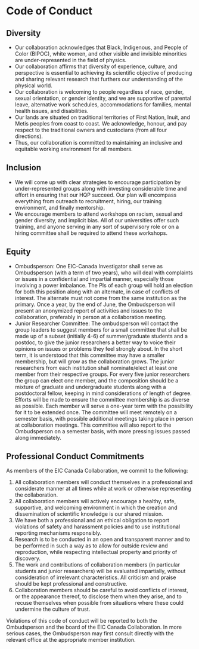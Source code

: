 # Code of Conduct

## Diversity
- Our collaboration acknowledges that Black, Indigenous, and People of Color (BIPOC), white women, and other visible and invisible minorities are under-represented in the field of physics.  
- Our collaboration affirms that diversity of experience, culture, and perspective is essential to achieving its scientific objective of producing and sharing relevant research that furthers our understanding of the physical world.
- Our collaboration is welcoming to people regardless of race, gender, sexual orientation, or gender identity, and we are supportive of parental leave, alternative work schedules, accommodations for families, mental health issues, and disabilities. 
- Our lands are situated on traditional territories of First Nation, Inuit, and Metis peoples from coast to coast. We acknowledge, honour, and pay respect to the traditional owners and custodians (from all four directions).
- Thus, our collaboration is committed to maintaining an inclusive and equitable working environment for all members.

## Inclusion
- We will come up with clear strategies to encourage participation by under-represented groups along with investing considerable time and effort in ensuring that our HQP succeed. Our plan will encompass everything from outreach to recruitment, hiring, our training environment, and finally mentorship.
- We encourage members to attend workshops on racism, sexual and gender diversity, and implicit bias. All of our universities offer such training, and anyone serving in any sort of supervisory role or on a hiring committee shall be required to attend these workshops.

## Equity
- Ombudsperson:  One EIC-Canada Investigator shall serve as Ombudsperson (with a term of two years), who will deal with complaints or issues in a confidential and impartial manner, especially those involving a power imbalance. The PIs of each group will hold an election for both this position along with an alternate, in case of conflicts of interest. The alternate must not come from the same institution as the primary. Once a year, by the end of June, the Ombudsperson will present an anonymized report of activities and issues to the collaboration, preferably in person at a collaboration meeting.
- Junior Researcher Committee:  The ombudsperson will contact the group leaders to suggest members for a small committee that shall be made up of a subset (initially 4-6) of summer/graduate students and a postdoc, to give the junior researchers a better way to voice their opinions on issues or problems they feel strongly about. In the short term, it is understood that this committee may have a smaller membership, but will grow as the collaboration grows. The junior researchers from each institution shall nominate/elect at least one member from their respective groups. For every five junior researchers the group can elect one member, and the composition should be a mixture of graduate and undergraduate students along with a postdoctoral fellow, keeping in mind considerations of length of degree. Efforts will be made to ensure the committee membership is as diverse as possible. Each member will serve a one-year term with the possibility for it to be extended once. The committee will meet remotely on a semester basis, with possible additional meetings taking place in person at collaboration meetings. This committee will also report to the Ombudsperson on a semester basis, with more pressing issues passed along immediately.

## Professional Conduct Commitments
As members of the EIC Canada Collaboration, we commit to the following:
1. All collaboration members will conduct themselves in a professional and considerate manner at all times while at work or otherwise representing the collaboration.
2. All collaboration members will actively encourage a healthy, safe, supportive, and welcoming environment in which the creation and dissemination of scientific knowledge is our shared mission.
3. We have both a professional and an ethical obligation to report violations of safety and harassment policies and to use institutional reporting mechanisms responsibly.
4. Research is to be conducted in an open and transparent manner and to be performed in such a way as to allow for outside review and reproduction, while respecting intellectual property and priority of discovery.
5. The work and contributions of collaboration members (in particular students and junior researchers) will be evaluated impartially, without consideration of irrelevant characteristics. All criticism and praise should be kept professional and constructive.
6. Collaboration members should be careful to avoid conflicts of interest, or the appearance thereof, to disclose them when they arise, and to recuse themselves when possible from situations where these could undermine the culture of trust.

Violations of this code of conduct will be reported to both the Ombudsperson and the board of the EIC Canada Collaboration.  In more serious cases, the Ombudsperson may first consult directly with the relevant office at the appropriate member institution.

